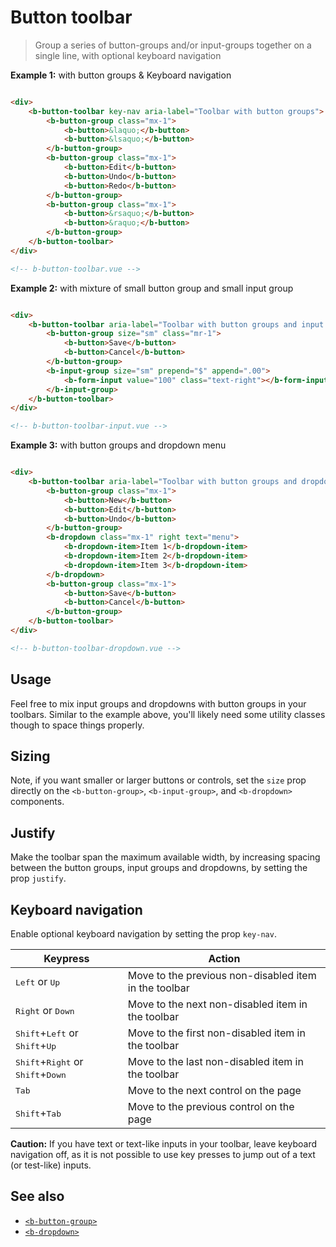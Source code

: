 # Button toolbar

> Group a series of button-groups and/or input-groups together on a single line, with optional
> keyboard navigation

**Example 1:** with button groups & Keyboard navigation

```html

<div>
    <b-button-toolbar key-nav aria-label="Toolbar with button groups">
        <b-button-group class="mx-1">
            <b-button>&laquo;</b-button>
            <b-button>&lsaquo;</b-button>
        </b-button-group>
        <b-button-group class="mx-1">
            <b-button>Edit</b-button>
            <b-button>Undo</b-button>
            <b-button>Redo</b-button>
        </b-button-group>
        <b-button-group class="mx-1">
            <b-button>&rsaquo;</b-button>
            <b-button>&raquo;</b-button>
        </b-button-group>
    </b-button-toolbar>
</div>

<!-- b-button-toolbar.vue -->
```

**Example 2:** with mixture of small button group and small input group

```html

<div>
    <b-button-toolbar aria-label="Toolbar with button groups and input groups">
        <b-button-group size="sm" class="mr-1">
            <b-button>Save</b-button>
            <b-button>Cancel</b-button>
        </b-button-group>
        <b-input-group size="sm" prepend="$" append=".00">
            <b-form-input value="100" class="text-right"></b-form-input>
        </b-input-group>
    </b-button-toolbar>
</div>

<!-- b-button-toolbar-input.vue -->
```

**Example 3:** with button groups and dropdown menu

```html

<div>
    <b-button-toolbar aria-label="Toolbar with button groups and dropdown menu">
        <b-button-group class="mx-1">
            <b-button>New</b-button>
            <b-button>Edit</b-button>
            <b-button>Undo</b-button>
        </b-button-group>
        <b-dropdown class="mx-1" right text="menu">
            <b-dropdown-item>Item 1</b-dropdown-item>
            <b-dropdown-item>Item 2</b-dropdown-item>
            <b-dropdown-item>Item 3</b-dropdown-item>
        </b-dropdown>
        <b-button-group class="mx-1">
            <b-button>Save</b-button>
            <b-button>Cancel</b-button>
        </b-button-group>
    </b-button-toolbar>
</div>

<!-- b-button-toolbar-dropdown.vue -->
```

## Usage

Feel free to mix input groups and dropdowns with button groups in your toolbars. Similar to the example above, you'll
likely need some utility classes though to space things properly.

## Sizing

Note, if you want smaller or larger buttons or controls, set the `size` prop directly on the
`<b-button-group>`, `<b-input-group>`, and `<b-dropdown>` components.

## Justify

Make the toolbar span the maximum available width, by increasing spacing between the button groups, input groups and
dropdowns, by setting the prop `justify`.

## Keyboard navigation

Enable optional keyboard navigation by setting the prop `key-nav`.

| Keypress                                                              | Action                                                |
| --------------------------------------------------------------------- | ----------------------------------------------------- |
| <kbd>Left</kbd> or <kbd>Up</kbd>                                      | Move to the previous non-disabled item in the toolbar |
| <kbd>Right</kbd> or <kbd>Down</kbd>                                   | Move to the next non-disabled item in the toolbar     |
| <kbd>Shift</kbd>+<kbd>Left</kbd> or <kbd>Shift</kbd>+<kbd>Up</kbd>    | Move to the first non-disabled item in the toolbar    |
| <kbd>Shift</kbd>+<kbd>Right</kbd> or <kbd>Shift</kbd>+<kbd>Down</kbd> | Move to the last non-disabled item in the toolbar     |
| <kbd>Tab</kbd>                                                        | Move to the next control on the page                  |
| <kbd>Shift</kbd>+<kbd>Tab</kbd>                                       | Move to the previous control on the page              |

**Caution:** If you have text or text-like inputs in your toolbar, leave keyboard navigation off, as it is not possible
to use key presses to jump out of a text (or test-like) inputs.

## See also

- [`<b-button-group>`](/docs/components/button-group)
- [`<b-dropdown>`](/docs/components/dropdown)

<!-- Component reference added automatically from component package.json -->
